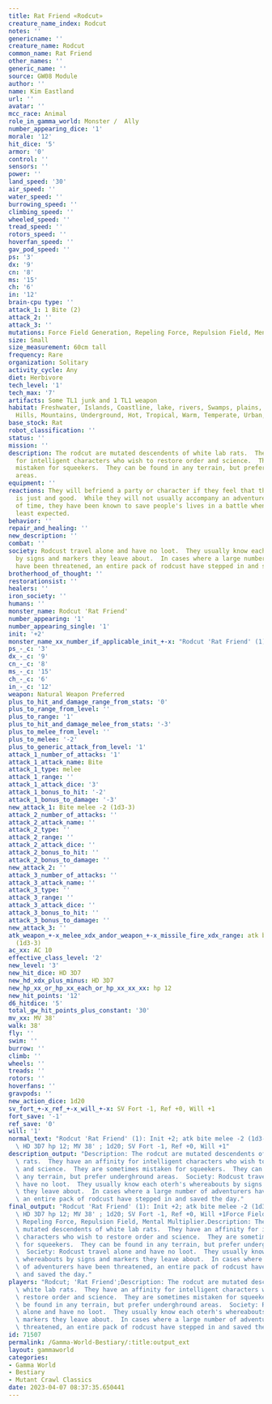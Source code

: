 ```yaml
---
title: Rat Friend «Rodcut»
creature_name_index: Rodcut
notes: ''
genericname: ''
creature_name: Rodcut
common_name: Rat Friend
other_names: ''
generic_name: ''
source: GW08 Module
author: ''
name: Kim Eastland
url: ''
avatar: ''
mcc_race: Animal
role_in_gamma_world: Monster /  Ally
number_appearing_dice: '1'
morale: '12'
hit_dice: '5'
armor: '0'
control: ''
sensors: ''
power: ''
land_speed: '30'
air_speed: ''
water_speed: ''
burrowing_speed: ''
climbing_speed: ''
wheeled_speed: ''
tread_speed: ''
rotors_speed: ''
hoverfan_speed: ''
gav_pod_speed: ''
ps: '3'
dx: '9'
cn: '8'
ms: '15'
ch: '6'
in: '12'
brain-cpu type: ''
attack_1: 1 Bite (2)
attack_2: ''
attack_3: ''
mutations: Force Field Generation, Repeling Force, Repulsion Field, Mental Multiplier.
size: Small
size_measurement: 60cm tall
frequency: Rare
organization: Solitary
activity_cycle: Any
diet: Herbivore
tech_level: '1'
tech_max: '7'
artifacts: Some TL1 junk and 1 TL1 weapon
habitat: Freshwater, Islands, Coastline, lake, rivers, Swamps, plains, desert, forest,
  Hills, Mountains, Underground, Hot, Tropical, Warm, Temperate, Urban, Rural, Ruins
base_stock: Rat
robot_classification: ''
status: ''
mission: ''
description: The rodcut are mutated descendents of white lab rats.  They have an affinity
  for intelligent characters who wish to restore order and science.  They are sometimes
  mistaken for squeekers.  They can be found in any terrain, but prefer underghround
  areas.
equipment: ''
reactions: They will befriend a party or character if they feel that the character
  is just and good.  While they will not usually accompany an adventurer for any length
  of time, they have been known to save people's lives in a battle when they were
  least expected.
behavior: ''
repair_and_healing: ''
new_description: ''
combat: ''
society: Rodcust travel alone and have no loot.  They usually know each oterh's whereabouts
  by signs and markers they leave about.  In cases where a large number of adventurers
  have been threatened, an entire pack of rodcust have stepped in and saved the day.
brotherhood_of_thought: ''
restorationsist: ''
healers: ''
iron_society: ''
humans: ''
monster_name: Rodcut 'Rat Friend'
number_appearing: '1'
number_appearing_single: '1'
init: '+2'
monster_name_xx_number_if_applicable_init_+-x: "Rodcut 'Rat Friend' (1): Init +2"
ps_-_c: '3'
dx_-_c: '9'
cn_-_c: '8'
ms_-_c: '15'
ch_-_c: '6'
in_-_c: '12'
weapon: Natural Weapon Preferred
plus_to_hit_and_damage_range_from_stats: '0'
plus_to_range_from_level: ''
plus_to_range: '1'
plus_to_hit_and_damage_melee_from_stats: '-3'
plus_to_melee_from_level: ''
plus_to_melee: '-2'
plus_to_generic_attack_from_level: '1'
attack_1_number_of_attacks: '1'
attack_1_attack_name: Bite
attack_1_type: melee
attack_1_range: ''
attack_1_attack_dice: '3'
attack_1_bonus_to_hit: '-2'
attack_1_bonus_to_damage: '-3'
new_attack_1: Bite melee -2 (1d3-3)
attack_2_number_of_attacks: ''
attack_2_attack_name: ''
attack_2_type: ''
attack_2_range: ''
attack_2_attack_dice: ''
attack_2_bonus_to_hit: ''
attack_2_bonus_to_damage: ''
new_attack_2: ''
attack_3_number_of_attacks: ''
attack_3_attack_name: ''
attack_3_type: ''
attack_3_range: ''
attack_3_attack_dice: ''
attack_3_bonus_to_hit: ''
attack_3_bonus_to_damage: ''
new_attack_3: ''
atk_weapon_+-x_melee_xdx_andor_weapon_+-x_missile_fire_xdx_range: atk bite melee -2
  (1d3-3)
ac_xx: AC 10
effective_class_level: '2'
new_level: '3'
new_hit_dice: HD 3D7
new_hd_xdx_plus_minus: HD 3D7
new_hp_xx_or_hp_xx_each_or_hp_xx_xx_xx: hp 12
new_hit_points: '12'
d6_hitdice: '5'
total_gw_hit_points_plus_constant: '30'
mv_xx: MV 38'
walk: 38'
fly: ''
swim: ''
burrow: ''
climb: ''
wheels: ''
treads: ''
rotors: ''
hoverfans: ''
gravpods: ''
new_action_dice: 1d20
sv_fort_+-x_ref_+-x_will_+-x: SV Fort -1, Ref +0, Will +1
fort_save: '-1'
ref_save: '0'
will: '1'
normal_text: "Rodcut 'Rat Friend' (1): Init +2; atk bite melee -2 (1d3-3); AC 10;\
  \ HD 3D7 hp 12; MV 38' ; 1d20; SV Fort -1, Ref +0, Will +1"
description_output: "Description: The rodcut are mutated descendents of white lab\
  \ rats.  They have an affinity for intelligent characters who wish to restore order\
  \ and science.  They are sometimes mistaken for squeekers.  They can be found in\
  \ any terrain, but prefer underghround areas.  Society: Rodcust travel alone and\
  \ have no loot.  They usually know each oterh's whereabouts by signs and markers\
  \ they leave about.  In cases where a large number of adventurers have been threatened,\
  \ an entire pack of rodcust have stepped in and saved the day."
final_output: "Rodcut 'Rat Friend' (1): Init +2; atk bite melee -2 (1d3-3); AC 10;\
  \ HD 3D7 hp 12; MV 38' ; 1d20; SV Fort -1, Ref +0, Will +1Force Field Generation,\
  \ Repeling Force, Repulsion Field, Mental Multiplier.Description: The rodcut are\
  \ mutated descendents of white lab rats.  They have an affinity for intelligent\
  \ characters who wish to restore order and science.  They are sometimes mistaken\
  \ for squeekers.  They can be found in any terrain, but prefer underghround areas.\
  \  Society: Rodcust travel alone and have no loot.  They usually know each oterh's\
  \ whereabouts by signs and markers they leave about.  In cases where a large number\
  \ of adventurers have been threatened, an entire pack of rodcust have stepped in\
  \ and saved the day."
players: "Rodcut; 'Rat Friend';Description: The rodcut are mutated descendents of\
  \ white lab rats.  They have an affinity for intelligent characters who wish to\
  \ restore order and science.  They are sometimes mistaken for squeekers.  They can\
  \ be found in any terrain, but prefer underghround areas.  Society: Rodcust travel\
  \ alone and have no loot.  They usually know each oterh's whereabouts by signs and\
  \ markers they leave about.  In cases where a large number of adventurers have been\
  \ threatened, an entire pack of rodcust have stepped in and saved the day.|"
id: 71507
permalink: /Gamma-World-Bestiary/:title:output_ext
layout: gammaworld
categories:
- Gamma World
- Bestiary
- Mutant Crawl Classics
date: 2023-04-07 08:37:35.650441
---
```

